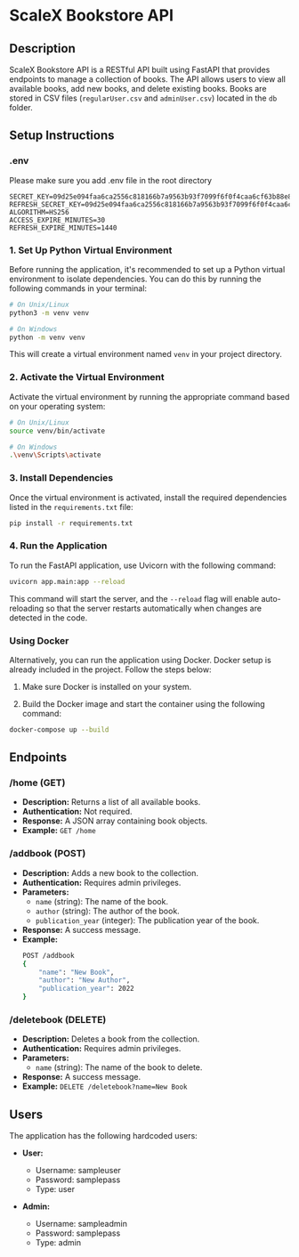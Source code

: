 # ScaleX Bookstore API

## Description

ScaleX Bookstore API is a RESTful API built using FastAPI that provides endpoints to manage a collection of books. The API allows users to view all available books, add new books, and delete existing books. Books are stored in CSV files (`regularUser.csv` and `adminUser.csv`) located in the `db` folder.

## Setup Instructions

### .env
Please make sure you add .env file in the root directory
```
SECRET_KEY=09d25e094faa6ca2556c818166b7a9563b93f7099f6f0f4caa6cf63b88e8d3e7
REFRESH_SECRET_KEY=09d25e094faa6ca2556c818166b7a9563b93f7099f6f0f4caa6cf63b88esmark
ALGORITHM=HS256
ACCESS_EXPIRE_MINUTES=30
REFRESH_EXPIRE_MINUTES=1440
```
### 1. Set Up Python Virtual Environment

Before running the application, it's recommended to set up a Python virtual environment to isolate dependencies. You can do this by running the following commands in your terminal:

```bash
# On Unix/Linux
python3 -m venv venv

# On Windows
python -m venv venv
```

This will create a virtual environment named `venv` in your project directory.

### 2. Activate the Virtual Environment

Activate the virtual environment by running the appropriate command based on your operating system:

```bash
# On Unix/Linux
source venv/bin/activate

# On Windows
.\venv\Scripts\activate
```

### 3. Install Dependencies

Once the virtual environment is activated, install the required dependencies listed in the `requirements.txt` file:

```bash
pip install -r requirements.txt
```

### 4. Run the Application

To run the FastAPI application, use Uvicorn with the following command:

```bash
uvicorn app.main:app --reload
```

This command will start the server, and the `--reload` flag will enable auto-reloading so that the server restarts automatically when changes are detected in the code.


### Using Docker

Alternatively, you can run the application using Docker. Docker setup is already included in the project. Follow the steps below:

1. Make sure Docker is installed on your system.

2. Build the Docker image and start the container using the following command:

```bash
docker-compose up --build
```
## Endpoints

### /home (GET)

- **Description:** Returns a list of all available books.
- **Authentication:** Not required.
- **Response:** A JSON array containing book objects.
- **Example:** `GET /home`

### /addbook (POST)

- **Description:** Adds a new book to the collection.
- **Authentication:** Requires admin privileges.
- **Parameters:** 
  - `name` (string): The name of the book.
  - `author` (string): The author of the book.
  - `publication_year` (integer): The publication year of the book.
- **Response:** A success message.
- **Example:** 
  ```bash
  POST /addbook
  {
      "name": "New Book",
      "author": "New Author",
      "publication_year": 2022
  }
  ```

### /deletebook (DELETE)

- **Description:** Deletes a book from the collection.
- **Authentication:** Requires admin privileges.
- **Parameters:** 
  - `name` (string): The name of the book to delete.
- **Response:** A success message.
- **Example:** `DELETE /deletebook?name=New Book`

## Users

The application has the following hardcoded users:

- **User:** 
  - Username: sampleuser
  - Password: samplepass
  - Type: user

- **Admin:** 
  - Username: sampleadmin
  - Password: samplepass
  - Type: admin
